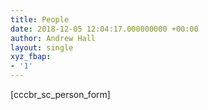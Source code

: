 ```yaml
---
title: People
date: 2018-12-05 12:04:17.000000000 +00:00
author: Andrew Hall
layout: single
xyz_fbap:
- '1'
---
```

[cccbr\_sc\_person_form]
